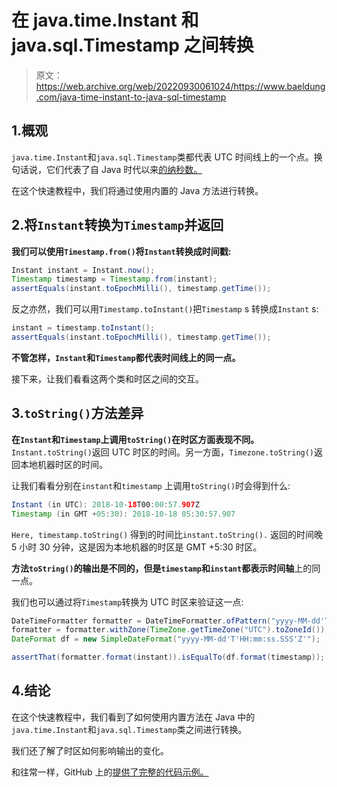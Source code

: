 # 在 java.time.Instant 和 java.sql.Timestamp 之间转换

> 原文：<https://web.archive.org/web/20220930061024/https://www.baeldung.com/java-time-instant-to-java-sql-timestamp>

## 1.概观

`java.time.Instant`和`java.sql.Timestamp`类都代表 UTC 时间线上的一个点。换句话说，它们代表了自 Java 时代以来[的纳秒数。](https://web.archive.org/web/20220525135037/https://docs.oracle.com/en/java/javase/11/docs/api/java.base/java/time/Instant.html)

在这个快速教程中，我们将通过使用内置的 Java 方法进行转换。

## 2.将`Instant`转换为`Timestamp`并返回

**我们可以使用`Timestamp.from()`将`Instant`转换成时间戳:**

```java
Instant instant = Instant.now();
Timestamp timestamp = Timestamp.from(instant);
assertEquals(instant.toEpochMilli(), timestamp.getTime());
```

反之亦然，我们可以用`Timestamp.toInstant()`把`Timestamp` s 转换成`Instant` s:

```java
instant = timestamp.toInstant();
assertEquals(instant.toEpochMilli(), timestamp.getTime());
```

**不管怎样，`Instant`和`Timestamp`都代表时间线上的同一点。**

接下来，让我们看看这两个类和时区之间的交互。

## 3.`toString()`方法差异

**在`Instant`和`Timestamp`上调用`toString()`在时区方面表现不同。** `Instant.toString()`返回 UTC 时区的时间。另一方面，`Timezone.toString()`返回本地机器时区的时间。

让我们看看分别在`instant`和`timestamp` 上调用`toString()`时会得到什么:

```java
Instant (in UTC): 2018-10-18T00:00:57.907Z
Timestamp (in GMT +05:30): 2018-10-18 05:30:57.907
```

`Here, timestamp.toString()` 得到的时间比`instant.toString().` 返回的时间晚 5 小时 30 分钟，这是因为本地机器的时区是 GMT +5:30 时区。

**方法`toString()`的输出是不同的，但是`timestamp`和`instant`都表示时间轴**上的同一点。

我们也可以通过将`Timestamp`转换为 UTC 时区来验证这一点:

```java
DateTimeFormatter formatter = DateTimeFormatter.ofPattern("yyyy-MM-dd'T'HH:mm:ss.SSS'Z'");
formatter = formatter.withZone(TimeZone.getTimeZone("UTC").toZoneId());
DateFormat df = new SimpleDateFormat("yyyy-MM-dd'T'HH:mm:ss.SSS'Z'");

assertThat(formatter.format(instant)).isEqualTo(df.format(timestamp));
```

## 4.结论

在这个快速教程中，我们看到了如何使用内置方法在 Java 中的`java.time.Instant`和`java.sql.Timestamp`类之间进行转换。

我们还了解了时区如何影响输出的变化。

和往常一样，GitHub 上的[提供了完整的代码示例。](https://web.archive.org/web/20220525135037/https://github.com/eugenp/tutorials/tree/master/core-java-modules/core-java-datetime-conversion)